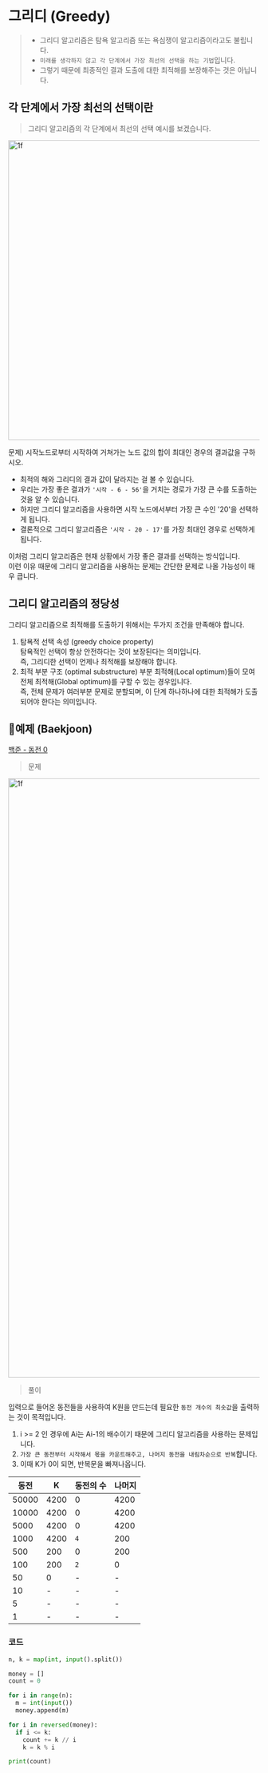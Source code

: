 # 그리디 (Greedy)
> - 그리디 알고리즘은 탐욕 알고리즘 또는 욕심쟁이 알고리즘이라고도 불립니다.  
>- ```미래를 생각하지 않고 각 단계에서 가장 최선의 선택을 하는 기법```입니다.  
>- 그렇기 때문에 최종적인 결과 도출에 대한 최적해를 보장해주는 것은 아닙니다.

## 각 단계에서 가장 최선의 선택이란
>그리디 알고리즘의 각 단계에서 최선의 선택 예시를 보겠습니다.

<img width="600" alt="1f" src="https://user-images.githubusercontent.com/37105602/212823411-e4795758-69fb-4405-8df8-c5f2b7f50514.png">

문제) 시작노드로부터 시작하여 거쳐가는 노드 값의 합이 최대인 경우의 결과값을 구하시오.
* 최적의 해와 그리디의 결과 값이 달라지는 걸 볼 수 있습니다.
* 우리는 가장 좋은 결과가 ```'시작 - 6 - 56'```을 거치는 경로가 가장 큰 수를 도출하는 것을 알 수 있습니다.
* 하지만 그리디 알고리즘을 사용하면 시작 노드에서부터 가장 큰 수인 '20'을 선택하게 됩니다.
* 결론적으로 그리디 알고리즘은 ```'시작 - 20 - 17'```를 가장 최대인 경우로 선택하게 됩니다.

이처럼 그리디 알고리즘은 현재 상황에서 가장 좋은 결과를 선택하는 방식입니다.  
이런 이유 때문에 그리디 알고리즘을 사용하는 문제는 간단한 문제로 나올 가능성이 매우 큽니다.

## 그리디 알고리즘의 정당성
그리디 알고리즘으로 최적해를 도출하기 위해서는 두가지 조건을 만족해야 합니다.
1. 탐욕적 선택 속성 (greedy choice property)  
탐욕적인 선택이 항상 안전하다는 것이 보장된다는 의미입니다.  
 즉, 그리디한 선택이 언제나 최적해를 보장해야 합니다.
2. 최적 부분 구조 (optimal substructure)
부분 최적해(Local optimum)들이 모여 전체 최적해(Global optimum)를 구할 수 있는 경우입니다.  
즉, 전체 문제가 여러부분 문제로 분할되며, 이 단계 하나하나에 대한 최적해가 도출되어야 한다는 의미입니다.


## 📌예제 (Baekjoon)
[백준 - 동전 0](https://www.acmicpc.net/problem/11047)

>문제

<img width="1200" alt="1f" src="https://user-images.githubusercontent.com/37105602/212828615-6321a8fe-b1b3-4b69-870f-08e90cefa1e9.png">

>풀이  

입력으로 들어온 동전들을 사용하여 K원을 만드는데 필요한 ```동전 개수의 최솟값```을 출력하는 것이 목적입니다.
1. i >= 2 인 경우에 Ai는 Ai-1의 배수이기 때문에 그리디 알고리즘을 사용하는 문제입니다.
2. ```가장 큰 동전부터 시작해서 몫을 카운트해주고, 나머지 동전을 내림차순으로 반복```합니다.
3. 이때 K가 0이 되면, 반복문을 빠져나옵니다.

동전|K|동전의 수|나머지
---|---|---|---
50000|4200|0|4200
10000|4200|0|4200
5000|4200|0|4200
1000|4200|```4```|200
500|200|0|200
100|200|```2```|0
50|0|-|-
10|-|-|-
5|-|-|-
1|-|-|-

### 코드
```Python
n, k = map(int, input().split())

money = []
count = 0

for i in range(n):
  m = int(input())
  money.append(m)

for i in reversed(money):
  if i <= k:
    count += k // i
    k = k % i

print(count)
```